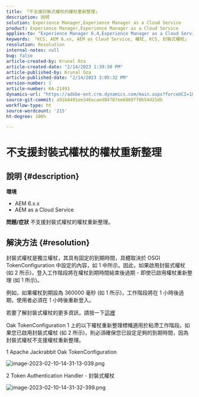```yaml
---
title: 「不支援封裝式權杖的權杖重新整理」
description: 說明
solution: Experience Manager,Experience Manager as a Cloud Service
product: Experience Manager,Experience Manager as a Cloud Service
applies-to: "Experience Manager 6.4,Experience Manager as a Cloud Service,Experience Manager 6.5"
keywords: 「KCS, AEM 6.xx, AEM as Cloud Service, 權杖, KCS, 封裝式權杖」
resolution: Resolution
internal-notes: null
bug: false
article-created-by: Krunal Oza
article-created-date: "2/14/2023 1:39:30 PM"
article-published-by: Krunal Oza
article-published-date: "2/14/2023 3:05:32 PM"
version-number: 1
article-number: KA-21491
dynamics-url: "https://adobe-ent.crm.dynamics.com/main.aspx?forceUCI=1&pagetype=entityrecord&etn=knowledgearticle&id=6c881cfc-6cac-ed11-aad1-6045bd006793"
source-git-commit: a91b8491ee346acaed84787ee6860ff0b54d25db
workflow-type: ht
source-wordcount: '215'
ht-degree: 100%

---
```


# 不支援封裝式權杖的權杖重新整理

## 說明 {#description}

<b>環境</b>
- AEM 6.x.x
- AEM as a Cloud Service



<b>問題/症狀</b>
不支援封裝式權杖的權杖重新整理。




## 解決方法 {#resolution}


封裝式權杖是獨立權杖，其具有固定的到期時間，具體取決於 OSGI TokenConfiguration 中設定的內容，如 1 中所示。因此，如果啟用封裝式權杖 (如 2 所示)，登入工作階段將在權杖到期時間結束後過期 - 即使已啟用權杖重新整理 (如 1 所示)。

例如，如果權杖到期設為 360000 毫秒 (如 1 所示)，工作階段將在 1 小時後過期，使用者必須在 1 小時後重新登入。

若要了解封裝式權杖的更多資訊，請按一下[這裡](https://experienceleague.adobe.com/docs/experience-manager-64/administering/security/encapsulated-token.html?lang=zh-Hant)

Oak TokenConfiguration 1 上的以下權杖重新整理標幟適用於粘滯工作階段。如果您已啟用封裝式權杖 (如 2 所示)，則必須確保您已設定足夠的到期時間，因為封裝式權杖不支援權杖重新整理。



1 Apache Jackrabbit Oak TokenConfiguration

![image-2023-02-10-14-31-13-039.png](https://jira.corp.adobe.com/secure/attachment/9633655/image-2023-02-10-14-31-13-039.png)

2 Token Authentication Handler - 封裝式權杖



![image-2023-02-10-14-31-32-399.png](https://jira.corp.adobe.com/secure/attachment/9633654/image-2023-02-10-14-31-32-399.png)


